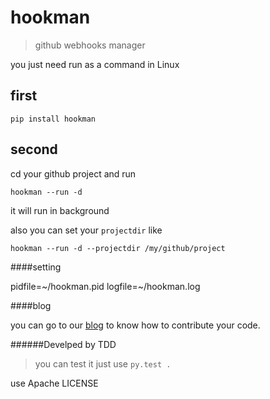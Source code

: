# hookman

> github webhooks manager

you just need run as a command in Linux

## first

    pip install hookman

## second
cd your github project and run 

    hookman --run -d
    
it will run in background

also you can set your `projectdir` like

    hookman --run -d --projectdir /my/github/project




####setting

pidfile=~/hookman.pid
logfile=~/hookman.log

####blog

you can go to our [blog](http://blog.zhanglun.me/2016/08/18/hookman-development-notebook/) to know how to contribute your code.

######Develped by TDD
> you can test it just use `py.test .`

use Apache LICENSE  